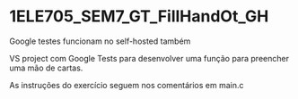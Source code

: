 # 1ELE705_SEM7_GT_FillHandOt_GH
Google testes funcionam no self-hosted também

VS project com Google Tests para desenvolver uma função para preencher uma mão de cartas.

As instruções do exercício seguem nos comentários em main.c